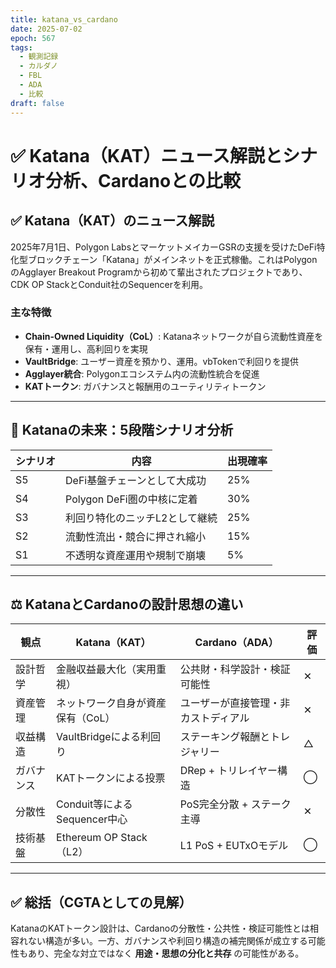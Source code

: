 ```yaml
---
title: katana_vs_cardano
date: 2025-07-02
epoch: 567
tags:
  - 観測記録
  - カルダノ
  - FBL
  - ADA
  - 比較
draft: false
---
```


# ✅ Katana（KAT）ニュース解説とシナリオ分析、Cardanoとの比較

## ✅ Katana（KAT）のニュース解説

2025年7月1日、Polygon LabsとマーケットメイカーGSRの支援を受けたDeFi特化型ブロックチェーン「Katana」がメインネットを正式稼働。これはPolygonのAgglayer Breakout Programから初めて輩出されたプロジェクトであり、CDK OP StackとConduit社のSequencerを利用。

### 主な特徴

- **Chain-Owned Liquidity（CoL）**: Katanaネットワークが自ら流動性資産を保有・運用し、高利回りを実現
- **VaultBridge**: ユーザー資産を預かり、運用。vbTokenで利回りを提供
- **Agglayer統合**: Polygonエコシステム内の流動性統合を促進
- **KATトークン**: ガバナンスと報酬用のユーティリティトークン

---

## 🔮 Katanaの未来：5段階シナリオ分析

| シナリオ | 内容 | 出現確率 |
|----------|------|----------|
| S5 | DeFi基盤チェーンとして大成功 | 25% |
| S4 | Polygon DeFi圏の中核に定着 | 30% |
| S3 | 利回り特化のニッチL2として継続 | 25% |
| S2 | 流動性流出・競合に押され縮小 | 15% |
| S1 | 不透明な資産運用や規制で崩壊 | 5% |

---

## ⚖️ KatanaとCardanoの設計思想の違い

| 観点 | Katana（KAT） | Cardano（ADA） | 評価 |
|------|----------------|------------------|------|
| 設計哲学 | 金融収益最大化（実用重視） | 公共財・科学設計・検証可能性 | ✕ |
| 資産管理 | ネットワーク自身が資産保有（CoL） | ユーザーが直接管理・非カストディアル | ✕ |
| 収益構造 | VaultBridgeによる利回り | ステーキング報酬とトレジャリー | △ |
| ガバナンス | KATトークンによる投票 | DRep + トリレイヤー構造 | ◯ |
| 分散性 | Conduit等によるSequencer中心 | PoS完全分散 + ステーク主導 | ✕ |
| 技術基盤 | Ethereum OP Stack（L2） | L1 PoS + EUTxOモデル | ◯ |

---

## ✅ 総括（CGTAとしての見解）

KatanaのKATトークン設計は、Cardanoの分散性・公共性・検証可能性とは相容れない構造が多い。一方、ガバナンスや利回り構造の補完関係が成立する可能性もあり、完全な対立ではなく **用途・思想の分化と共存** の可能性がある。

